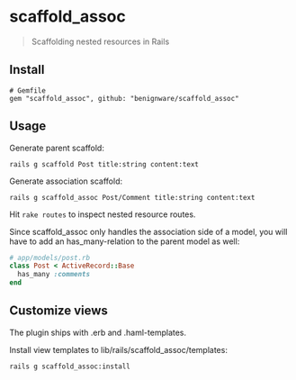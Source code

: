 scaffold_assoc
==============

> Scaffolding nested resources in Rails

Install
-------

```
# Gemfile
gem "scaffold_assoc", github: "benignware/scaffold_assoc"
```

Usage
-----

Generate parent scaffold:
```
rails g scaffold Post title:string content:text
```

Generate association scaffold:
```
rails g scaffold_assoc Post/Comment title:string content:text
```

Hit `rake routes` to inspect nested resource routes.

Since scaffold_assoc only handles the association side of a model, you will have to add an has_many-relation to the parent model as well:

```ruby
# app/models/post.rb
class Post < ActiveRecord::Base
  has_many :comments
end
```

Customize views
---------------

The plugin ships with .erb and .haml-templates.

Install view templates to lib/rails/scaffold_assoc/templates:
```
rails g scaffold_assoc:install
```